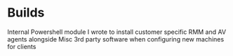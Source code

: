 # Builds
Internal Powershell module I wrote to install customer specific RMM and AV agents alongside Misc 3rd party software when configuring new machines for clients
